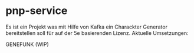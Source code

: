 # pnp-service

Es ist ein Projekt was mit Hilfe von Kafka ein Charackter Generator bereitstellen soll für auf der 5e basierenden Lizenz. 
Aktuelle Umsetzungen:

GENEFUNK (WIP)

